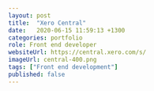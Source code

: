 ```yaml
---
layout: post
title:  "Xero Central"
date:   2020-06-15 11:59:13 +1300
categories: portfolio
role: Front end developer
websiteUrl: https://central.xero.com/s/
imageUrl: central-400.png
tags: ["Front end development"]
published: false
---
```

 
